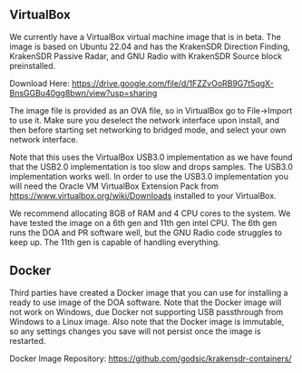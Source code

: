 ## VirtualBox

We currently have a VirtualBox virtual machine image that is in beta. The image is based on Ubuntu 22.04 and has the KrakenSDR Direction Finding, KrakenSDR Passive Radar, and GNU Radio with KrakenSDR Source block preinstalled.

Download Here: https://drive.google.com/file/d/1FZZvOoRB9G7t5qgX-BnsGGBu40gg8bwn/view?usp=sharing

The image file is provided as an OVA file, so in VirtualBox go to File->Import to use it. Make sure you deselect the network interface upon install, and then before starting set networking to bridged mode, and select your own network interface.

Note that this uses the VirtualBox USB3.0 implementation as we have found that the USB2.0 implementation is too slow and drops samples. The USB3.0 implementation works well. In order to use the USB3.0 implementation you will need the Oracle VM VirtualBox Extension Pack from https://www.virtualbox.org/wiki/Downloads installed to your VirtualBox.

We recommend allocating 8GB of RAM and 4 CPU cores to the system. We have tested the image on a 6th gen and 11th gen intel CPU. The 6th gen runs the DOA and PR software well, but the GNU Radio code struggles to keep up. The 11th gen is capable of handling everything.

## Docker

Third parties have created a Docker image that you can use for installing a ready to use image of the DOA software. Note that the Docker image will not work on Windows, due Docker not supporting USB passthrough from Windows to a Linux image. Also note that the Docker image is immutable, so any settings changes you save will not persist once the image is restarted.

Docker Image Repository: https://github.com/godsic/krakensdr-containers/